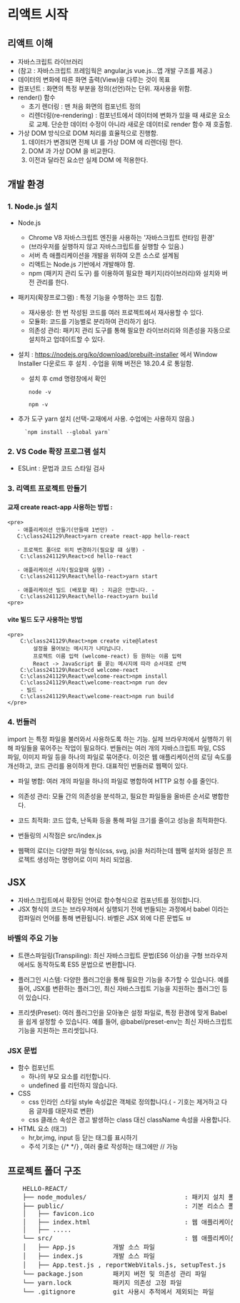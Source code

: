 # 리액트 시작

## 리액트 이해

- 자바스크립트 라이브러리
- (참고 : 자바스크립트 프레임웍은 angular,js vue.js...앱 개발 구조를 제공.)
- 데이터의 변화에 따른 화면 출력(View)을 다루는 것이 목표
- 컴포넌트 : 화면의 특정 부분을 정의(선언)하는 단위. 재사용을 위함.
- render() 함수
    + 초기 렌더링 : 맨 처음 화면의 컴포넌트 정의
    + 리렌더링(re-rendering) : 컴포넌트에서 데이터에 변화가 있을 때 새로운 요소로 교체. 단순한 데이터 수정이 아니라 새로운 데이터로 render 함수 재 호출함.
- 가상 DOM 방식으로 DOM 처리를 효율적으로 진행함. 
    1. 데이터가 변경되면 전체 UI 를 가상 DOM 에 리렌더링 한다.
    2. DOM 과 가상 DOM 을 비교한다.
    3. 이전과 달라진 요소만 실제 DOM 에 적용한다.

## 개발 환경

### 1. Node.js 설치
- Node.js 
    + Chrome V8 자바스크립트 엔진을 사용하는 '자바스크립트 런타임 환경'
    + (브라우저를 실행하지 않고 자바스크립트를 실행할 수 있음.)
    + 서버 측 애플리케이션을 개발을 위하여 오픈 소스로 설계됨
    + 리액트는 Node.js 기반에서 개발해야 함.
    + npm (패키지 관리 도구) 를 이용하여 필요한 패키지(라이브러리)와 설치와 버전 관리를 한다.

- 패키지(확장프로그램) : 특정 기능을 수행하는 코드 집합. 
    + 재사용성: 한 번 작성된 코드를 여러 프로젝트에서 재사용할 수 있다.
    + 모듈화: 코드를 기능별로 분리하여 관리하기 쉽다.
    + 의존성 관리: 패키지 관리 도구를 통해 필요한 라이브러리와 의존성을 자동으로 설치하고 업데이트할 수 있다.

- 설치 : https://nodejs.org/ko/download/prebuilt-installer 에서 Window Installer 다운로드 후 설치 . 수업을 위해 버전은 18.20.4 로 통일함.
    + 설치 후 cmd 명령창에서 확인
    
        `node -v`

        `npm -v`

- 추가 도구 yarn 설치 (선택-교재에서 사용. 수업에는 사용하지 않음.)

        `npm install --global yarn`

### 2. VS Code 확장 프로그램 설치

- ESLint : 문법과 코드 스타일 검사


### 3. 리액트 프로젝트 만들기

#### 교재 create react-app 사용하는 방법 : 
    
    <pre>    
       - 애플리케이션 만들기(만들때 1번만) - 
       C:\class241129\React>yarn create react-app hello-react

       - 프로젝트 폴더로 위치 변경하기(필요할 떄 실행) -
        C:\class241129\React>cd hello-react

       - 애플리케이션 시작(필요할때 실행) -
        C:\class241129\React\hello-react>yarn start

       - 애플리케이션 빌드 (배포할 때) : 지금은 안합니다. -
        C:\class241129\React\hello-react>yarn build
    <pre>

#### vite 빌드 도구 사용하는 방법

    <pre>
        C:\class241129\React>npm create vite@latest
            설정을 물어보는 메시지가 나타납니다.
            프로젝트 이름 입력 (welcome-react) 등 원하는 이름 입력
            React -> JavaScript 를 묻는 메시지에 따라 순서대로 선택
        C:\class241129\React>cd welcome-react
        C:\class241129\React\welcome-react>npm install
        C:\class241129\React\welcome-react>npm run dev
        - 빌드 -
        C:\class241129\React\welcome-react>npm run build
    </pre>

### 4. 번들러

import 는 특정 파일을 불러와서 사용하도록 하는 기능. 실제 브라우저에서 실행하기 위해 파일들을 묶어주는 작업이 필요하다.
번들러는 여러 개의 자바스크립트 파일, CSS 파일, 이미지 파일 등을 하나의 파일로 묶어준다. 이것은 웹 애플리케이션의 로딩 속도를 개선하고, 코드 관리를 용이하게 한다. 대표적인 번들러로 웹팩이 있다.

- 파일 병합: 여러 개의 파일을 하나의 파일로 병합하여 HTTP 요청 수를 줄인다.

- 의존성 관리: 모듈 간의 의존성을 분석하고, 필요한 파일들을 올바른 순서로 병합한다.

- 코드 최적화: 코드 압축, 난독화 등을 통해 파일 크기를 줄이고 성능을 최적화한다.


- 번들링의 시작점은 src/index.js 

- 웹팩의 로더는 다양한 파일 형식(css, svg, js)을 처리하는데 웹팩 설치와 설정은 프로젝트 생성하는 명령어로 이미 처리 되었음.

## JSX

- 자바스크립트에서 확장된 언어로 함수형식으로 컴포넌트를 정의합니다.
- JSX 형식의 코드는 브라우저에서 실행되기 전에 번들되는 과정에서 babel 이라는 컴파일러 언어를 통해 변환됩니다. 바벨은 JSX 외에 다른 문법도 ㅂ

### 바벨의 주요 기능

- 트랜스파일링(Transpiling): 최신 자바스크립트 문법(ES6 이상)을 구형 브라우저에서도 동작하도록 ES5 문법으로 변환합니다.

- 플러그인 시스템: 다양한 플러그인을 통해 필요한 기능을 추가할 수 있습니다. 예를 들어, JSX를 변환하는 플러그인, 최신 자바스크립트 기능을 지원하는 플러그인 등이 있습니다.

- 프리셋(Preset): 여러 플러그인을 모아놓은 설정 파일로, 특정 환경에 맞게 Babel을 쉽게 설정할 수 있습니다. 예를 들어, @babel/preset-env는 최신 자바스크립트 기능을 지원하는 프리셋입니다.

### JSX 문법

- 함수 컴포넌트
    + 하나의 부모 요소를 리턴합니다.
    + undefined 를 리턴하지 않습니다.
- CSS
    + css 인라인 스타일 style 속성값은 객체로 정의합니다.( - 기호는 제거하고 다음 글자를 대문자로 변환)
    + css 클래스 속성은 경고 발생하는 class 대신 className 속성을 사용합니다.
- HTML 요소 (태그)
    + hr,br,img, input 등 닫는 태그를 표시하기
    + 주석 기호는 {/* */}  , 여러 줄로 작성하는 태그에만 // 가능

 

 ## 프로젝트 폴더 구조

 <pre>
    HELLO-REACT/
    ├── node_modules/                          : 패키지 설치 폴더
    ├── public/                                : 기본 리소스 폴더. index.html 과 연관된 이미지 등.
    │   ├── favicon.ico
    │   ├── index.html                         : 웹 애플리케이션의 시작 페이지
    │   ├── .....
    └── src/                                   : 웹 애플리케이션 개발 소스파일 폴더
    │   ├── App.js          개발 소스 파일
    │   ├── index.js        개발 소스 파일
    │   ├── App.test.js , reportWebVitals.js, setupTest.js   : 성능 및 테스트 실행 파일
    └── package.json        패키지 버전 및 의존성 관리 파일
    └── yarn.lock           패키지 의존성 고정 파일
    └── .gitignore          git 사용시 추적에서 제외되는 파일


